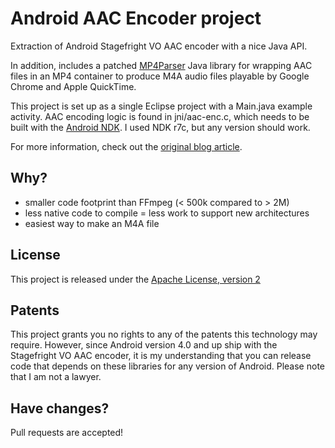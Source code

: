 Android AAC Encoder project
============================

Extraction of Android Stagefright VO AAC encoder with a nice Java API.

In addition, includes a patched [MP4Parser](http://code.google.com/p/mp4parser) Java library for wrapping AAC files in an MP4 container to produce M4A audio files playable by Google Chrome and Apple QuickTime.

This project is set up as a single Eclipse project with a Main.java example activity. AAC encoding logic is found in jni/aac-enc.c, which needs to be built with the [Android NDK](http://developer.android.com/sdk/ndk/index.html). I used NDK r7c, but any version should work.

For more information, check out the [original blog article](http://betaful.com/post/82668810035/encoding-aac-audio-in-android).

Why?
----

- smaller code footprint than FFmpeg (< 500k compared to > 2M)
- less native code to compile = less work to support new architectures
- easiest way to make an M4A file


License
-------

This project is released under the [Apache License, version 2](http://www.apache.org/licenses/LICENSE-2.0)

Patents
-------

This project grants you no rights to any of the patents this technology may require. However, since Android version 4.0 and up ship with the Stagefright VO AAC encoder, it is my understanding that you can release code that depends on these libraries for any version of Android. Please note that I am not a lawyer.


Have changes?
-------------

Pull requests are accepted!
